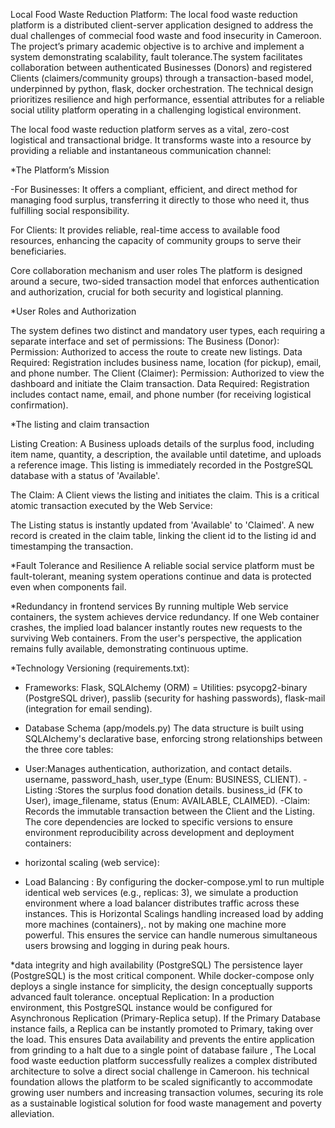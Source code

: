 Local Food Waste Reduction Platform:
The local food waste reduction platform is a distributed client-server application designed to address the dual challenges of commecial food waste and food insecurity in Cameroon. The project’s primary academic objective is to archive  and implement a system demonstrating scalability, fault tolerance.The system facilitates collaboration between authenticated Businesses (Donors) and registered Clients (claimers/community groups) through a transaction-based model, underpinned by python, flask,  docker orchestration. The technical design prioritizes resilience and high performance, essential attributes for a reliable social utility platform operating in a challenging logistical environment.

The local food waste reduction platform serves as a vital, zero-cost logistical and transactional bridge. It transforms waste into a resource by providing a reliable and instantaneous communication channel:

*The Platform’s Mission

-For Businesses: It offers a compliant, efficient, and direct method for managing food surplus, transferring it directly to those who need it, thus fulfilling social responsibility.

For Clients: It provides reliable, real-time access to available food resources, enhancing the capacity of community groups to serve their beneficiaries.

Core collaboration mechanism and user roles
The platform is designed around a secure, two-sided transaction model that enforces authentication and authorization, crucial for both security and logistical planning.

 *User Roles and Authorization
 
The system defines two distinct and mandatory user types, each requiring a separate interface and set of permissions:
The Business (Donor):
Permission: Authorized to access the route to create new listings.
Data Required: Registration includes business name, location (for pickup), email, and phone number.
The Client (Claimer):
Permission: Authorized to view the dashboard and initiate the Claim transaction.
Data Required: Registration includes contact name, email, and phone number (for receiving logistical confirmation).

*The listing and claim transaction

Listing Creation: A Business uploads details of the surplus food, including item name, quantity, a description, the available until datetime, and uploads a reference image. This listing is immediately recorded in the PostgreSQL database with a status of 'Available'.

The Claim: A Client views the listing and initiates the claim. This is a critical atomic transaction executed by the Web Service:

The Listing status is instantly updated from 'Available' to 'Claimed'.
A new record is created in the claim table, linking the client id to the listing id and timestamping the transaction.

*Fault Tolerance and Resilience
A reliable social service platform must be fault-tolerant, meaning system operations continue and data is protected even when components fail.

*Redundancy in frontend services
By running multiple Web service containers, the system achieves dervice redundancy. If one Web container crashes, the implied load balancer instantly routes new requests to the surviving Web containers. From the user's perspective, the application remains fully available, demonstrating continuous uptime.


*Technology Versioning (requirements.txt):
- Frameworks: Flask, SQLAlchemy (ORM)
= Utilities: psycopg2-binary (PostgreSQL driver), passlib (security for hashing passwords), flask-mail (integration for email sending).

* Database Schema (app/models.py)
The data structure is built using SQLAlchemy's declarative base, enforcing strong relationships between the three core tables:
- User:Manages authentication, authorization, and contact details.
username, password_hash, user_type (Enum: BUSINESS, CLIENT).
-Listing :Stores the surplus food donation details.
business_id (FK to User), image_filename, status (Enum: AVAILABLE, CLAIMED).
-Claim: Records the immutable transaction between the Client and the Listing.
The core dependencies are locked to specific versions to ensure environment reproducibility across development and deployment containers:

* horizontal scaling (web service):
-  Load Balancing : By configuring the docker-compose.yml to run multiple identical web services (e.g., replicas: 3), we simulate a production environment where a load balancer distributes traffic across these instances. This is Horizontal Scalings handling increased load by adding more machines (containers),. not by making one machine more powerful. This ensures the service can handle numerous simultaneous users browsing and logging in during peak hours.

*data integrity and high availability (PostgreSQL)
The persistence layer (PostgreSQL) is the most critical component. While docker-compose only deploys a single instance for simplicity, the design conceptually supports advanced fault tolerance.
onceptual Replication: In a production environment, this PostgreSQL instance would be configured for Asynchronous Replication (Primary-Replica setup). If the Primary Database instance fails, a Replica can be instantly promoted to Primary, taking over the load. This ensures Data availability  and prevents the entire application from grinding to a halt due to a single point of database failure
,
The Local food waste eeduction platform successfully realizes a complex distributed architecture to solve a direct social challenge in Cameroon. his technical foundation allows the platform to be scaled significantly to accommodate growing user numbers and increasing transaction volumes, securing its role as a sustainable logistical solution for food waste management and poverty alleviation.
